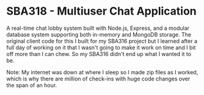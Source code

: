 # SBA318 - Multiuser Chat Application

A real-time chat lobby system built with Node.js, Express, and a modular database system
supporting both in-memory and MongoDB storage.  The original client code for this I built
for my SBA316 project but I learned after a full day of working on it that I wasn't
going to make it work on time and I bit off more than I can chew.  So my SBA316 didn't
end up what I wanted it to be.

Note: My internet was down at where I sleep so I made zip files as I worked, which is why there are million of check-ins with huge code changes over the span of an hour.

